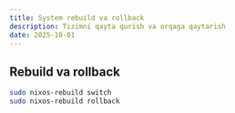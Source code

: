 ```yaml
---
title: System rebuild va rollback
description: Tizimni qayta qurish va orqaga qaytarish
date: 2025-10-01
---
```


## Rebuild va rollback

<div class="my-md-content">

```bash
sudo nixos-rebuild switch
sudo nixos-rebuild rollback
```

</div>



